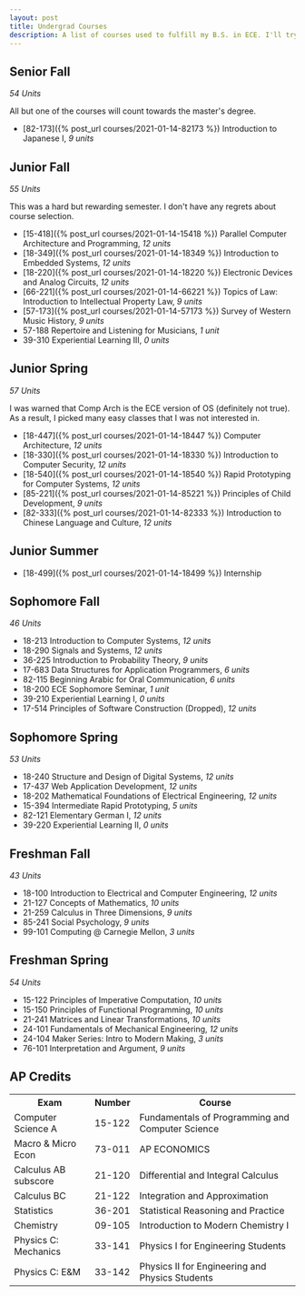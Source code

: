 ```yaml
---
layout: post
title: Undergrad Courses
description: A list of courses used to fulfill my B.S. in ECE. I'll try to add comments and reviews.
---
```


## Senior Fall
*54 Units*

All but one of the courses will count towards the master's degree.
* [82-173]({% post_url courses/2021-01-14-82173 %}) Introduction to Japanese I, *9 units*

## Junior Fall
*55 Units*

This was a hard but rewarding semester. I don't have any regrets about course selection.
* [15-418]({% post_url courses/2021-01-14-15418 %}) Parallel Computer Architecture and Programming, *12 units*
* [18-349]({% post_url courses/2021-01-14-18349 %}) Introduction to Embedded Systems, *12 units*
* [18-220]({% post_url courses/2021-01-14-18220 %}) Electronic Devices and Analog Circuits, *12 units*
* [66-221]({% post_url courses/2021-01-14-66221 %}) Topics of Law: Introduction to Intellectual Property Law, *9 units*
* [57-173]({% post_url courses/2021-01-14-57173 %}) Survey of Western Music History, *9 units*
* 57-188 Repertoire and Listening for Musicians, *1 unit*
* 39-310 Experiential Learning III, *0 units*


## Junior Spring
*57 Units*

I was warned that Comp Arch is the ECE version of OS (definitely not true). As a result, I picked many easy classes that I was not interested in. 
* [18-447]({% post_url courses/2021-01-14-18447 %}) Computer Architecture, *12 units*
* [18-330]({% post_url courses/2021-01-14-18330 %}) Introduction to Computer Security, *12 units*
* [18-540]({% post_url courses/2021-01-14-18540 %}) Rapid Prototyping for Computer Systems, *12 units*
* [85-221]({% post_url courses/2021-01-14-85221 %}) Principles of Child Development, *9 units*
* [82-333]({% post_url courses/2021-01-14-82333 %}) Introduction to Chinese Language and Culture, *12 units*

## Junior Summer
* [18-499]({% post_url courses/2021-01-14-18499 %}) Internship

## Sophomore Fall
*46 Units*

* 18-213 Introduction to Computer Systems, *12 units*
* 18-290 Signals and Systems, *12 units*
* 36-225 Introduction to Probability Theory, *9 units*
* 17-683 Data Structures for Application Programmers, *6 units*
* 82-115 Beginning Arabic for Oral Communication, *6 units*
* 18-200 ECE Sophomore Seminar, *1 unit*
* 39-210 Experiential Learning I, *0 units*
* 17-514 Principles of Software Construction (Dropped), *12 units*

## Sophomore Spring
*53 Units*

* 18-240 Structure and Design of Digital Systems, *12 units*
* 17-437 Web Application Development, *12 units*
* 18-202 Mathematical Foundations of Electrical Engineering, *12 units*
* 15-394 Intermediate Rapid Prototyping, *5 units*
* 82-121 Elementary German I, *12 units*
* 39-220 Experiential Learning II, *0 units*

## Freshman Fall 
*43 Units*

* 18-100 Introduction to Electrical and Computer Engineering, *12 units*
* 21-127 Concepts of Mathematics, *10 units*
* 21-259 Calculus in Three Dimensions, *9 units*
* 85-241 Social Psychology, *9 units*
* 99-101 Computing @ Carnegie Mellon, *3 units*

## Freshman Spring
*54 Units*

* 15-122 Principles of Imperative Computation, *10 units*
* 15-150 Principles of Functional Programming, *10 units*
* 21-241 Matrices and Linear Transformations, *10 units*
* 24-101 Fundamentals of Mechanical Engineering, *12 units*
* 24-104 Maker Series: Intro to Modern Making, *3 units*
* 76-101 Interpretation and Argument, *9 units*

## AP Credits
<table>
  <tr>
    <th>Exam</th>
    <th>Number</th>
    <th>Course</th>
  </tr>
  <tr>
    <td>Computer Science A</td>
    <td>15-122</td>
    <td>Fundamentals of Programming and Computer Science</td>
  </tr>
  <tr>
    <td>Macro & Micro Econ</td>
    <td>73-011</td>
    <td>AP ECONOMICS</td>
  </tr>
  <tr>
    <td>Calculus AB subscore </td>
    <td>21-120</td>
    <td>Differential and Integral Calculus</td>
  </tr>
  <tr>
    <td>Calculus BC</td>
    <td>21-122</td>
    <td>Integration and Approximation</td>
  </tr>
  <tr>
    <td>Statistics</td>
    <td>36-201</td>
    <td>Statistical Reasoning and Practice</td>
  </tr>
  <tr>
    <td>Chemistry</td>
    <td>09-105</td>
    <td>Introduction to Modern Chemistry I</td>
  </tr>
  <tr>
    <td>Physics C: Mechanics</td>
    <td>33-141</td>
    <td>Physics I for Engineering Students</td>
  </tr>
  <tr>
    <td>Physics C: E&M</td>
    <td>33-142</td>
    <td>Physics II for Engineering and Physics Students</td>
  </tr>
</table>